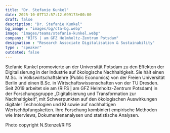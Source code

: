 ```yaml
---
title: "Dr. Stefanie Kunkel"
date: 2025-10-07T12:57:12.699173+00:00
draft: false
description: "Dr. Stefanie Kunkel"
bg_image : "images/bg/cta-bg.webp"
image: "images/teams/stefanie-kunkel.webp"
company: "RIFS | am GFZ Helmholtz-Zentrum Potsdam"
designation : "Research Associate Digitalisation & Sustainability"
type : "speaker"
outdated: false
---
```


Stefanie Kunkel promovierte an der Universität Potsdam zu den Effekten der Digitalisierung in der Industrie auf ökologische Nachhaltigkeit. Sie hält einen M.Sc. in Volkswirtschaftslehre (Public Economics) von der Freien Universität Berlin und einen B.Sc. in Wirtschaftswissenschaften von der TU Dresden.
Seit 2019 arbeitet sie am (RIFS | am GFZ Helmholtz-Zentrum Potsdam) in der Forschungsgruppe „Digitalisierung und Transformation zur Nachhaltigkeit“, mit Schwerpunkten auf den ökologischen Auswirkungen digitaler Technologien und KI sowie auf nachhaltigen Wertschöpfungsketten. Ihre Forschung kombiniert empirische Methoden wie Interviews, Dokumentenanalysen und statistische Analysen.

Photo copyright N.Stenzel/RIFS


